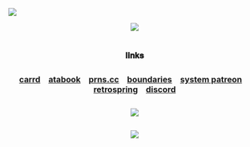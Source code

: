 ![](https://cdn.discordapp.com/attachments/1189380633882021920/1226409857599406181/9d2df1b7bef43329d7f04771471fae0417b5ef04.png?ex=66a5dd2f&is=66a48baf&hm=161750bcb5e28a78b3a8fbc6ed0c98acbeb187291bde44f0652584f689c5c6ac&)
<div align="center">
<img src="https://cdn.discordapp.com/attachments/1189380633882021920/1266757038743228426/PsBFgi3.png?ex=66ac3dad&is=66aaec2d&hm=48604e264327ab7e76b1c0f84c9dadcf875c30c490143b23e1e1df26c5ee947a&">
<div align="center">
</div>
<div align="center">
<h1>
<div align="center">
<sup><sub><sub>𝐥𝐢𝐧𝐤𝐬</sub></sup></sup>

 <sup><sub><sub/>[carrd](https://freethecanine.carrd.co) [atabook](https://freethecanine.atabook.org) [prns.cc](https://pronouns.cc/@canine_collective/freethecanine) [boundaries](https://rentry.co/bosptboundries) [system patreon](https://www.patreon.com/canine_collective) [retrospring](https://retrospring.net/@freethecanine) [discord](https://discord.com/users/672611639933272086)</sup></sup><sub>

![](https://komarev.com/ghpvc/?username=freethecanine&color=000000&style=flat-square)
	
<img src="https://cdn.discordapp.com/attachments/1189380633882021920/1226409933159927888/9d2df1b7bef43329d7f04771471fae0417b5ef04.png?ex=66a5dd41&is=66a48bc1&hm=10094a353e0dfc448d5279ca8da102a3cd6da37326a23b49f83ed20a0bfa84d2&">
</div>
